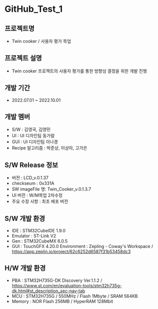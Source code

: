 # GitHub_Test_1

## 프로젝트명   
- Twin cooker / 사용자 평가 목업

## 프로젝트 설명
- Twin cooker 프로젝트의 사용자 평가를 통한 방향성 결정을 위한 개발 진행

## 개발 기간
- 2022.07.01 ~ 2022.10.01

## 개발 멤버
- S/W : 김영국, 김영민
- UI  : UI 디자인팀 동가람
- GUI : UI 디자인팀 이나경
- Recipe 알고리즘 : 박준상, 이상아, 고가은
 
## S/W Release 정보
- 버전 : LCD_v.0.1.37
- checkseum : 0x331A
- SW imageFile 명: Twin_Cooker_v.0.1.3.7
- UI 버전 : W/M목업 2차수정
- 주요 수정 사항 : 최초 베포 버전

## S/W 개발 환경
- IDE      : STM32CubeIDE 1.9.0
- Emulator : ST-Link V2
- Gen      : STM32CubeMX 6.0.5
- GUI      : TouchGFX 4.20.0 Environment 
           : Zepling - Coway's Workspace / https://app.zeplin.io/project/62c6252d6587f31b53458dc3  

## H/W 개발 환경
- PBA    : STM32H735G-DK Discovery Ver.1.1.2 / https://www.st.com/en/evaluation-tools/stm32h735g-dk.html#st_description_sec-nav-tab
- MCU    : STM32H735G / 550MHz / Flash 1Mbyte / SRAM 564KB 
- Memory : NOR Flash 256MB / HyperRAM 128Mbit
